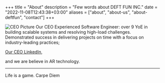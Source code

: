 +++
title = "About"
description = "Few words about DEFT FUN INC."
date = "2022-11-08T12:43:38+03:00"
aliases = ["about", "about-us", "about-deftfun", "contact"]
+++

![CEO Picture](/me.jpg)
Our CEO Experienced Software Engineer: over 9 YoE in building scalable systems and resolving high-load challenges. 
Demonstrated success in delivering projects on time with a focus on industry-leading practices;

[Our CEO LinkedIn](https://www.linkedin.com/in/sergei-golitsyn/), 

and we are believe in AR technology.


---
Life is a game. Carpe Diem

